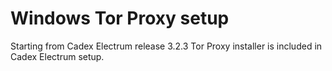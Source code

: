 # Windows Tor Proxy setup

Starting from Cadex Electrum release 3.2.3 Tor Proxy installer
is included in Cadex Electrum setup.

